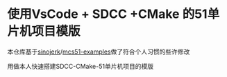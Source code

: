 # 使用VsCode + SDCC +CMake 的51单片机项目模版

本仓库基于[sinojerk](https://github.com/sinojerk)/[mcs51-examples](https://github.com/sinojerk/mcs51-examples)做了符合个人习惯的些许修改

用做本人快速搭建SDCC-CMake-51单片机项目的模版
